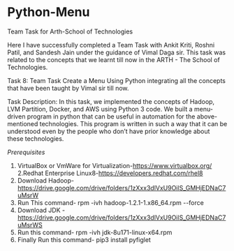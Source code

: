 # Python-Menu
Team Task for Arth-School of Technologies


Here I have successfully completed a Team Task with Ankit Kriti, Roshni Patil, and Sandesh Jain under the guidance of Vimal Daga sir. This task was related to the concepts that we learnt till now in the ARTH - The School of Technologies.

Task 8: Team Task
Create a Menu Using Python integrating all the concepts that have been taught by Vimal sir till now.

Task Description:
In this task, we implemented the concepts of Hadoop, LVM Partition, Docker, and AWS using Python 3 code. 
We built a menu-driven program in python that can be useful in automation for the above-mentioned technologies. This program is written in such a way that it can be understood even by the people who don’t have prior knowledge about these technologies.

*Prerequisites*
1. VirtualBox or VmWare for Virtualization-https://www.virtualbox.org/
2.Redhat Enterprise Linux8-https://developers.redhat.com/rhel8
3. Download Hadoop- https://drive.google.com/drive/folders/1zXxx3dlVxU9OilS_GMHjEDNaC7uMsrW
4. Run This command- rpm -ivh hadoop-1.2.1-1.x86_64.rpm --force
5. Download JDK - https://drive.google.com/drive/folders/1zXxx3dlVxU9OilS_GMHjEDNaC7uMsrWS
6. Run this command- rpm -ivh jdk-8u171-linux-x64.rpm
7. Finally Run this command- pip3 install pyfiglet
